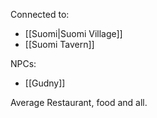 Connected to:
- [[Suomi|Suomi Village]]
- [[Suomi Tavern]]

NPCs:
- [[Gudny]]

Average Restaurant, food and all.